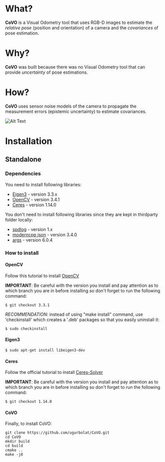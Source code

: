 # What?

**CoVO** is a Visual Odometry tool that uses RGB-D images to estimate the *relative pose* (position and orientation) of a camera and the *covariances* of pose estimation.

# Why?

**CoVO** was built because there was no Visual Odometry tool that can provide *uncertainty* of pose estimations.

# How?

**CoVO** uses sensor noise models of the camera to propagate the measurement errors (epistemic uncertainty) to estimate covariances.



![Alt Text](docs/feature_matchings.gif)


# Installation 

## Standalone

### Dependencies

You need to install following libraries:

- [Eigen3](http://eigen.tuxfamily.org/index.php?title=Main_Page) - version 3.3.x
- [OpenCV](https://docs.opencv.org/3.4/d7/d9f/tutorial_linux_install.html) - version 3.4.1
- [Ceres](http://ceres-solver.org/installation.html) - version 1.14.0

You don't need to install following libraries since they are kept in thirdparty folder locally:

- [spdlog](https://github.com/gabime/spdlog) - version 1.x
- [moderncpp json](https://github.com/nlohmann/json) - version 3.4.0
- [args](https://github.com/Taywee/args) - version 6.0.4

### How to install

#### OpenCV

Follow this tutorial to install [OpenCV](https://www.learnopencv.com/install-opencv3-on-ubuntu/)

**IMPORTANT**: Be careful with the version you install and pay attention as to which branch you are in before installing so don't forget to run the following command:

```
$ git checkout 3.3.1 
```

*RECOMMENDATION*: instead of using "make install" command, use 'checkinstall' which creates a '.deb' packages so that you easily uninstall it:

```
$ sudo checkinstall
```

#### Eigen3
```
$ sudo apt-get install libeigen3-dev
```

#### Ceres

Follow the official tutorial to install [Ceres-Solver](http://ceres-solver.org/installation.html)

**IMPORTANT**: Be careful with the version you install and pay attention as to which branch you are in before installing so don't forget to run the following command:

```
$ git checkout 1.14.0 
```

#### CoVO

Finally, to install CoVO:

```
git clone https://github.com/ugurbolat/CoVO.git
cd CoVO
mkdir build
cd build
cmake ..
make -j8
```
